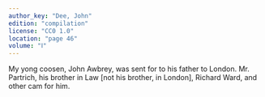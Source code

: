 ```yaml
---
author_key: "Dee, John"
edition: "compilation"
license: "CC0 1.0"
location: "page 46"
volume: "Ⅰ"
---
```

My yong coosen, John Awbrey, was sent for to his father to London. Mr.
Partrich, his brother in Law [not his brother, in London], Richard Ward, and
other cam for him.

